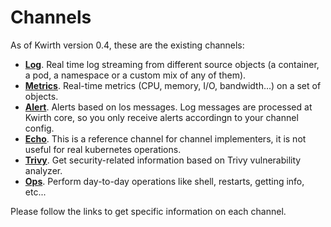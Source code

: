 # Channels
As of Kwirth version 0.4, these are the existing channels:

  - **[Log](./channels/log)**. Real time log streaming from different source objects (a container, a pod, a namespace or a custom mix of any of them).
  - **[Metrics](./channels/metrics)**. Real-time metrics (CPU, memory, I/O, bandwidth...) on a set of objects.
  - **[Alert](./channels/alert)**. Alerts based on los messages. Log messages are processed at Kwirth core, so you only receive alerts accordingn to your channel config.
  - **[Echo](./channels/echo)**. This is a reference channel for channel implementers, it is not useful for real kubernetes operations.
  - **[Trivy](./channels/trivy)**. Get security-related information based on Trivy vulnerability analyzer.
  - **[Ops](./channels/ops)**. Perform day-to-day operations like shell, restarts, getting info, etc...

Please follow the links to get specific information on each channel.
